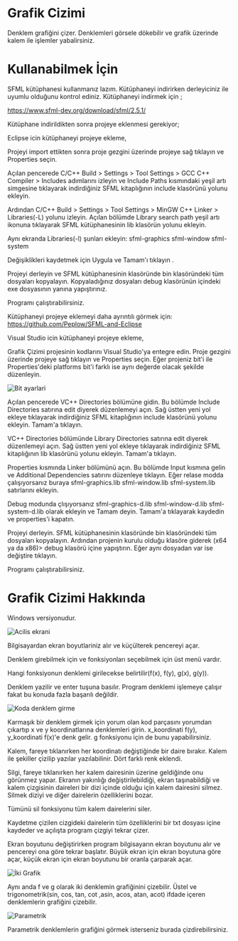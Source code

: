 # Grafik Cizimi

Denklem grafiğini çizer. 
Denklemleri görsele dökebilir ve grafik üzerinde kalem ile işlemler yabalirsiniz.


# Kullanabilmek İçin

SFML kütüphanesi kullanmanız lazım. Kütüphaneyi indirirken derleyiciniz ile uyumlu olduğunu kontrol ediniz.
Kütüphaneyi indirmek için ;

https://www.sfml-dev.org/download/sfml/2.5.1/

Kütüphane indirildikten sonra projeye eklenmesi gerekiyor;

Eclipse icin kütüphaneyi projeye ekleme,

Projeyi import ettikten sonra proje gezgini üzerinde projeye sağ tıklayın ve Properties seçin.

Açılan pencerede C/C++ Build > Settings > Tool Settings > GCC C++ Compiler > Includes adımlarını izleyin ve Include Paths kısmındaki yeşil artı simgesine tıklayarak indirdiğiniz SFML kitaplığının include klasörünü yolunu ekleyin. 

Ardından C/C++ Build > Settings > Tool Settings > MinGW C++ Linker > Libraries(-L) yolunu izleyin. Açılan bölümde Library search path yeşil artı ikonuna tıklayarak SFML kütüphanesinin lib klasörün yolunu ekleyin.

Aynı ekranda Libraries(-l) şunları ekleyin: 
sfml-graphics 
sfml-window 
sfml-system 

Değişiklikleri kaydetmek için Uygula ve Tamam'ı tıklayın .

Projeyi derleyin ve SFML kütüphanesinin klasöründe bin klasöründeki tüm dosyaları kopyalayın. Kopyaladığınız dosyaları debug klasörünün içindeki exe dosyasının yanına yapıştırınız.

Programı çalıştırabilirsiniz.

Kütüphaneyi projeye eklemeyi daha ayrıntılı görmek için:
https://github.com/Peplow/SFML-and-Eclipse




Visual Studio icin kütüphaneyi projeye ekleme,

Grafik Çizimi projesinin kodlarını Visual Studio'ya entegre edin.
Proje gezgini üzerinde projeye sağ tıklayın ve Properties seçin. Eğer projeniz bit'i ile  Properties'deki platforms bit'i farklı ise aynı değerde olacak şekilde düzenleyin. 

![Bit ayarlari](https://github.com/kynemre/Cpp/blob/master/bit.png?raw=true)

Açılan pencerede VC++ Directories bölümüne gidin. Bu bölümde Include Directories satırına edit diyerek düzenlemeyi açın. Sağ üstten yeni yol ekleye tıklayarak indirdiğiniz SFML kitaplığının include klasörünü yolunu ekleyin. Tamam'a tıklayın.

VC++ Directories bölümünde Library Directories satırına edit diyerek düzenlemeyi açın. Sağ üstten yeni yol ekleye tıklayarak indirdiğiniz SFML kitaplığının lib klasörünü yolunu ekleyin. Tamam'a tıklayın.

Properties kısmında Linker bölümünü açın. Bu bölümde Input kısmına gelin ve Additional Dependencies satırını düzenleye tıklayın.
Eğer relase modda çalışıyorsanız buraya
sfml-graphics.lib
sfml-window.lib
sfml-system.lib 
satırlarını ekleyin.

Debug modunda çlışıyorsanız
sfml-graphics-d.lib
sfml-window-d.lib
sfml-system-d.lib 
olarak ekleyin ve Tamam deyin.
Tamam'a tıklayarak kaydedin ve properties'i kapatın.

Projeyi derleyin. SFML kütüphanesinin klasöründe bin klasöründeki tüm dosyaları kopyalayın.  Ardından projenin kurulu olduğu klasöre giderek (x64 ya da x86)>  debug  klasörü içine yapıştırın. Eğer aynı dosyadan var ise değiştire tıklayın.

Programı çalıştırabilirsiniz.

# Grafik Cizimi Hakkında

Windows versiyonudur.

![Acilis ekrani](https://github.com/kynemre/Cpp/blob/master/Acilis.png?raw=true)

Bilgisayardan ekran boyutlariniz alır ve küçülterek pencereyi açar.

Denklem girebilmek için ve fonksiyonları seçebilmek için üst menü vardır.

Hangi fonksiyonun denklemi girilecekse belirtilir(f(x), f(y), g(x), g(y)).

Denklem yazilir ve enter tuşuna basılır. Program denklemi işlemeye çalışır fakat bu konuda fazla başarılı değildir.


![Koda denklem girme](https://github.com/kynemre/Cpp/blob/master/koda_denklem_gir.png?raw=true)

Karmaşık bir denklem girmek için yorum olan kod parçasını yorumdan çıkartıp x ve y koordinatlarına denklemleri girin.
x_koordinati f(y), y_koordinati f(x)'e denk gelir. g fonksiyonu için de bunu yapabilirsiniz.

Kalem, fareye tıklanırken her koordinatı değiştiğinde bir daire bırakır. Kalem ile şekiller çizilip yazılar yazılabilinir.
Dört farklı renk eklendi.

Silgi, fareye tıklanırken her kalem dairesinin üzerine geldiğinde onu görünmez yapar. 
Ekranın yakınlığı değiştirilebildiği, ekran taşınabildiği ve kalem çizgisinin daireleri bir dizi içinde olduğu için kalem dairesini silmez. Silmek diziyi ve diğer dairelerin özelliklerini bozar.

Tümünü sil fonksiyonu tüm kalem dairelerini siler.

Kaydetme çizilen cizgideki dairelerin tüm özelliklerini bir txt dosyası içine kaydeder ve açılışta program çizgiyi tekrar çizer.

Ekran boyutunu değiştirirken program bilgisayarın ekran boyutunu alır ve pencereyi ona göre tekrar başlatır.
Büyük ekran için ekran boyutuna göre açar, küçük ekran için ekran boyutunu bir oranla çarparak açar.


![İki Grafik](https://github.com/kynemre/Cpp/blob/master/ikigrafik.png?raw=true)

Aynı anda f ve g olarak iki denklemin grafiğinini çizebilir.
Üstel ve trigonometrik(sin, cos, tan, cot ,asin, acos, atan, acot) ifdade içeren denklemlerin grafiğini çizebilir.

![Parametrik](https://github.com/kynemre/Cpp/blob/master/parametrik.png?raw=true)

Parametrik denklemlerin grafiğini görmek isterseniz burada çizdirebilirsiniz.

